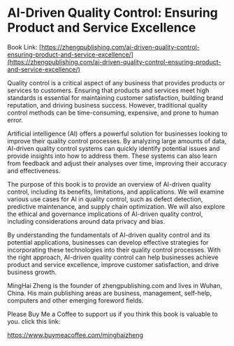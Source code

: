 # AI-Driven Quality Control: Ensuring Product and Service Excellence

Book Link: [https://zhengpublishing.com/ai-driven-quality-control-ensuring-product-and-service-excellence/](https://zhengpublishing.com/ai-driven-quality-control-ensuring-product-and-service-excellence/)

Quality control is a critical aspect of any business that provides products or services to customers. Ensuring that products and services meet high standards is essential for maintaining customer satisfaction, building brand reputation, and driving business success. However, traditional quality control methods can be time-consuming, expensive, and prone to human error.

Artificial intelligence (AI) offers a powerful solution for businesses looking to improve their quality control processes. By analyzing large amounts of data, AI-driven quality control systems can quickly identify potential issues and provide insights into how to address them. These systems can also learn from feedback and adjust their analyses over time, improving their accuracy and effectiveness.

The purpose of this book is to provide an overview of AI-driven quality control, including its benefits, limitations, and applications. We will examine various use cases for AI in quality control, such as defect detection, predictive maintenance, and supply chain optimization. We will also explore the ethical and governance implications of AI-driven quality control, including considerations around data privacy and bias.

By understanding the fundamentals of AI-driven quality control and its potential applications, businesses can develop effective strategies for incorporating these technologies into their quality control processes. With the right approach, AI-driven quality control can help businesses achieve product and service excellence, improve customer satisfaction, and drive business growth.

MingHai Zheng is the founder of zhengpublishing.com and lives in Wuhan, China. His main publishing areas are business, management, self-help, computers and other emerging foreword fields.

Please Buy Me a Coffee to support us if you think this book is valuable to you. click this link:

https://www.buymeacoffee.com/minghaizheng

